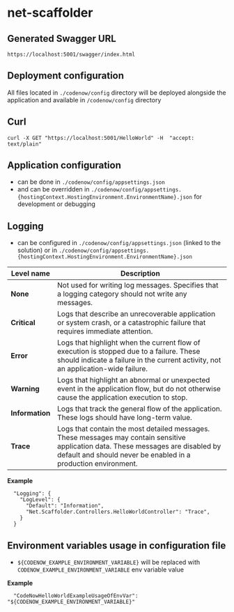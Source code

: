 # net-scaffolder

## Generated Swagger URL

```
https://localhost:5001/swagger/index.html
```

## Deployment configuration

All files located in `./codenow/config` directory will be deployed alongside the application and available in `/codenow/config` directory

## Curl

```
curl -X GET "https://localhost:5001/HelloWorld" -H  "accept: text/plain"
```

## Application configuration

- can be done in `./codenow/config/appsettings.json`
- and can be overridden in `./codenow/config/appsettings.{hostingContext.HostingEnvironment.EnvironmentName}.json` for development or debugging

## Logging

- can be configured in `./codenow/config/appsettings.json` (linked to the solution) or in `./codenow/config/appsettings.{hostingContext.HostingEnvironment.EnvironmentName}.json`

| Level name      | Description                                                                                                                                                                                          |
| --------------- | ---------------------------------------------------------------------------------------------------------------------------------------------------------------------------------------------------- |
| **None**        | Not used for writing log messages. Specifies that a logging category should not write any messages.                                                                                                  |
| **Critical**    | Logs that describe an unrecoverable application or system crash, or a catastrophic failure that requires immediate attention.                                                                        |
| **Error**       | Logs that highlight when the current flow of execution is stopped due to a failure. These should indicate a failure in the current activity, not an application-wide failure.                        |
| **Warning**     | Logs that highlight an abnormal or unexpected event in the application flow, but do not otherwise cause the application execution to stop.                                                           |
| **Information** | Logs that track the general flow of the application. These logs should have long-term value.                                                                                                         |
| **Trace**       | Logs that contain the most detailed messages. These messages may contain sensitive application data. These messages are disabled by default and should never be enabled in a production environment. |

**Example**

```
  "Logging": {
    "LogLevel": {
      "Default": "Information",
      "Net.Scaffolder.Controllers.HelloWorldController": "Trace",
    }
  }
```

## Environment variables usage in configuration file

- `${CODENOW_EXAMPLE_ENVIRONMENT_VARIABLE}` will be replaced with `CODENOW_EXAMPLE_ENVIRONMENT_VARIABLE` env variable value

**Example**

```
  "CodeNowHelloWorldExampleUsageOfEnvVar": "${CODENOW_EXAMPLE_ENVIRONMENT_VARIABLE}"
```
